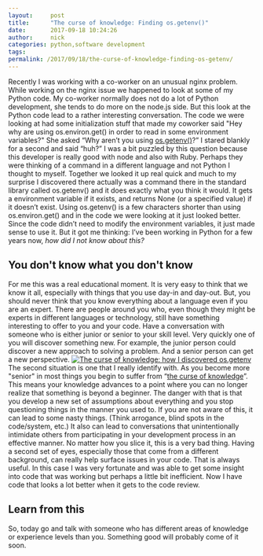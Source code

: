 ```yaml
---
layout:     post
title:      "The curse of knowledge: Finding os.getenv()"
date:       2017-09-18 10:24:26
author:     nick
categories: python,software development
tags:  
permalink: /2017/09/18/the-curse-of-knowledge-finding-os-getenv/
---
```

Recently I was working with a co-worker on an unusual nginx problem. While working on the nginx issue we happened to look at some of my Python code. My co-worker normally does not do a lot of Python development, she tends to do more on the node.js side. But this look at the Python code lead to a rather interesting conversation. The code we were looking at had some initialization stuff that made my coworker said "Hey why are using os.environ.get() in order to read in some environment variables?" She asked “Why aren’t you using [os.getenv()](https://docs.python.org/3.5/library/os.html#os.getenv)?” I stared blankly for a second and said “huh?” I was a bit puzzled by this question because this developer is really good with node and also with Ruby. Perhaps they were thinking of a command in a different language and not Python I thought to myself. Together we looked it up real quick and much to my surprise I discovered there actually was a command there in the standard library called os.getenv() and it does exactly what you think it would. It gets a environment variable if it exists, and returns None (or a specified value) if it doesn’t exist. Using os.getenv() is a few characters shorter than using os.environ.get() and in the code we were looking at it just looked better. Since the code didn’t need to modify the environment variables, it just made sense to use it. But it got me thinking: I’ve been working in Python for a few years now, _how did I not know about this?_

## You don't know what you don't know

For me this was a real educational moment. It is very easy to think that we know it all, especially with things that you use day-in and day-out. But, you should never think that you know everything about a language even if you are an expert. There are people around you who, even though they might be experts in different languages or technology, still have something interesting to offer to you and your code. Have a conversation with someone who is either junior or senior to your skill level. Very quickly one of you will discover something new. For example, the junior person could discover a new approach to solving a problem. And a senior person can get a new perspective. [![The curse of knowledge: how I discovered os.getenv](https://ironboundsoftware.com/blog-imgs/uploads/2017/09/Mr_Pipo_thoughts.svg_.png)](https://commons.wikimedia.org/wiki/File:Mr_Pipo_thoughts.svg)The second situation is one that I really identify with. As you become more "senior" in most things you begin to suffer from “[the curse of knowledge](https://en.wikipedia.org/wiki/Curse_of_knowledge)”. This means your knowledge advances to a point where you can no longer realize that something is beyond a beginner. The danger with that is that you develop a new set of assumptions about everything and you stop questioning things in the manner you used to. If you are not aware of this, it can lead to some nasty things. (Think arrogance, blind spots in the code/system, etc.) It also can lead to conversations that unintentionally intimidate others from participating in your development process in an effective manner. No matter how you slice it, this is a very bad thing. Having a second set of eyes, especially those that come from a different background, can really help surface issues in your code. That is always useful. In this case I was very fortunate and was able to get some insight into code that was working but perhaps a little bit inefficient. Now I have code that looks a lot better when it gets to the code review. 

## Learn from this

So, today go and talk with someone who has different areas of knowledge or experience levels than you. Something good will probably come of it soon.  
